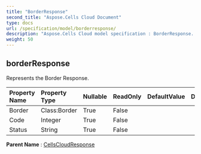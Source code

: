 ```yaml
---
title: "BorderResponse"
second_title: "Aspose.Cells Cloud Document"
type: docs
url: /specification/model/borderresponse/
description: "Aspose.Cells Cloud model specification : BorderResponse. Effortlessly handle Excel and other spreadsheet documents with features like opening, generating, editing, splitting, merging, comparing, and converting."
weight: 50
---
```


## **borderResponse**

Represents the Border Response. 

| Property Name | Property Type | Nullable |  ReadOnly | DefaultValue | Description | 
| :- | :- | :- |:- |  :- | :- |
| Border | Class:Border | True |  False |  |  |  
| Code | Integer | True |  False |  |  |  
| Status | String | True |  False |  |  |  

**Parent Name** : [CellsCloudResponse](cellscloudresponse)

